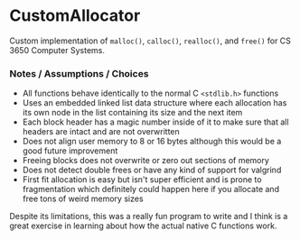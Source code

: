 # CustomAllocator

Custom implementation of `malloc()`, `calloc()`, `realloc()`, and `free()` for CS 3650 Computer Systems.

### Notes / Assumptions / Choices
- All functions behave identically to the normal C `<stdlib.h>` functions
- Uses an embedded linked list data structure where each allocation has its own node in the list containing its size and the next item
- Each block header has a magic number inside of it to make sure that all headers are intact and are not overwritten
- Does not align user memory to 8 or 16 bytes although this would be a good future improvement
- Freeing blocks does not overwrite or zero out sections of memory
- Does not detect double frees or have any kind of support for valgrind
- First fit allocation is easy but isn't super efficient and is prone to fragmentation which definitely could happen here if you allocate and free tons of weird memory sizes

Despite its limitations, this was a really fun program to write and I think is a great exercise in learning about how the actual native C functions work.
